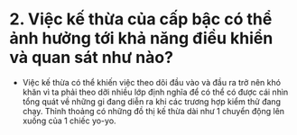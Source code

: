 # 2. Việc kế thừa của cấp bậc có thể ảnh hưởng tới khả năng điều khiển và quan sát như nào?
- Việc kế thừa có thể khiến việc theo dõi đầu vào và đầu ra trở nên khó khăn vì ta phải theo dỡi nhiều lớp định nghĩa để có thể có được cái nhìn tổng quát về những gi đang diễn ra khi các trương hợp kiểm thử đang chạy. Thỉnh thoảng có những đồ thị kế thừa dài như 1 chuyển động lên xuống của 1 chiếc yo-yo.